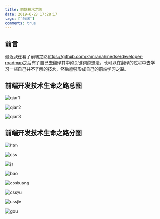 ```yaml
---
title: 前端技术之路
date: 2019-6-28 17:28:17
tags: ["前端"]
comments: true
---
```


## 前言

最近我在看了前端之路<https://github.com/kamranahmedse/developer-roadmap>之后有了自己去翻译其中的关键词的想法，也可以在翻译的过程中去学习一些自己并不了解的技术，然后能够形成自己的前端学习之路。

<!--more-->


## 前端开发技术生命之路总图

![qian1](http://i2.tiimg.com/694134/ebe1ccacaf234804.png)

![qian2](http://i2.tiimg.com/694134/9d55273cc2b66aa2.png)

![qian3](http://i2.tiimg.com/694134/a0aa1388e967dc10.png)



## 前端开发技术生命之路分图

![html](http://i2.tiimg.com/694134/bbe7fd6dce841886.png)

![css](http://i2.tiimg.com/694134/9c16af3fae35e72a.png)

![js](http://i2.tiimg.com/694134/04854ac04effcad8.png)

![bao](http://i2.tiimg.com/694134/a571966c4d832020.png)

![csskuang](http://i2.tiimg.com/694134/2793ba48f0d2bdc6.png)

![cssyu](http://i2.tiimg.com/694134/99c645132edbf78e.png)

![cssjie](http://i2.tiimg.com/694134/c670d89555b0023b.png)

![gou](http://i2.tiimg.com/694134/278be7c8326ca47e.png)

